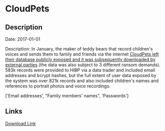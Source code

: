 # CloudPets

## Description

Date: 2017-01-01

Description:
In January, the maker of teddy bears that record children's voices and sends them to family and friends via the internet <a href="https://www.troyhunt.com/data-from-connected-cloudpets-teddy-bears-leaked-and-ransomed-exposing-kids-voice-messages" target="_blank" rel="noopener">CloudPets left their database publicly exposed and it was subsequently downloaded by external parties</a> (the data was also subject to 3 different ransom demands). 583k records were provided to HIBP via a data trader and included email addresses and bcrypt hashes, but the full extent of user data exposed by the system was over 821k records and also included children's names and references to portrait photos and voice recordings.


['Email addresses', "Family members' names", 'Passwords']

## Links

[Download Link](https://link-to.net/1229997/430.0862142066719/dynamic/?r=Y2xvdWRwZXRzLmNvbQ==)